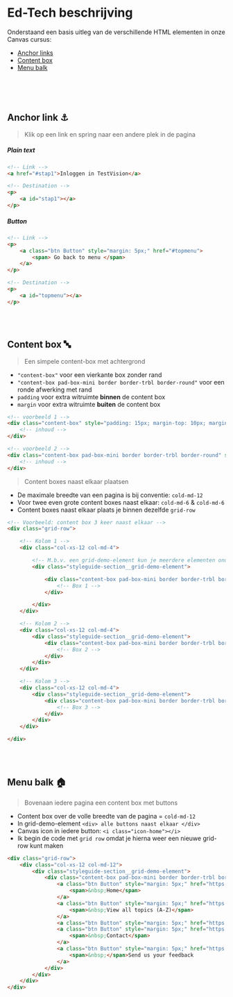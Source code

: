 # Ed-Tech beschrijving
Onderstaand een basis uitleg van de verschillende HTML elementen in onze Canvas cursus:
- [Anchor links](#Anchor-link)
- [Content box](#Content-box-:abc:)
- [Menu balk](#Menu-balk)



<br /><br /><br />

## Anchor link :anchor:
> Klik op een link en spring naar een andere plek in de pagina

##### Plain text
```html
<!-- Link -->
<a href="#stap1">Inloggen in TestVision</a>

<!-- Destination -->
<p>
    <a id="stap1"></a>
</p>
```

##### Button
```html
<!-- Link -->
<p>
    <a class="btn Button" style="margin: 5px;" href="#topmenu">
        <span> Go back to menu </span>
    </a>
</p>

<!-- Destination -->
<p>
    <a id="topmenu"></a>
</p>
```

<br /><br />
## Content box :abc:
> Een simpele content-box met achtergrond
- ```"content-box"``` voor een vierkante box zonder rand
- ```"content-box pad-box-mini border border-trbl border-round"``` voor een ronde afwerking met rand
- ```padding``` voor extra witruimte __binnen__ de content box
- ```margin``` voor extra witruimte __buiten__ de content box

```html
<!-- voorbeeld 1 -->
<div class="content-box" style="padding: 15px; margin-top: 10px; margin-bottom: 20px;">
    <!-- inhoud -->
</div>

<!-- voorbeeld 2 -->
<div class="content-box pad-box-mini border border-trbl border-round" style="background-color: #fafafa;">
    <!-- inhoud -->
</div>
```

> Content boxes naast elkaar plaatsen
- De maximale breedte van een pagina is bij conventie: ```cold-md-12```
- Voor twee even grote content boxes naast elkaar: ```cold-md-6``` & ```cold-md-6```
- Content boxes naast elkaar plaats je binnen dezelfde ```grid-row```
```html
<!-- Voorbeeld: content box 3 keer naast elkaar -->
<div class="grid-row">

    <!-- Kolom 1 -->
    <div class="col-xs-12 col-md-4">

        <!-- M.b.v. een grid-demo-element kun je meerdere elementen onder elkaar plaatsen in de kolom -->
        <div class="styleguide-section__grid-demo-element">

            <div class="content-box pad-box-mini border border-trbl border-round" style="padding: 15px; height: 410px; background-color: #f6f7f8;">
                <!-- Box 1 -->
            </div>

        </div>
    </div>

    <!-- Kolom 2 -->
    <div class="col-xs-12 col-md-4">
        <div class="styleguide-section__grid-demo-element">
            <div class="content-box pad-box-mini border border-trbl border-round" style="padding: 15px; height: 410px; background-color: #f6f7f8;">
                <!-- Box 2 -->
            </div>
        </div>
    </div>

    <!-- Kolom 3 -->
    <div class="col-xs-12 col-md-4">
        <div class="styleguide-section__grid-demo-element">
            <div class="content-box pad-box-mini border border-trbl border-round" style="padding: 15px; height: 410px; background-color: #f6f7f8;">
                <!-- Box 3 -->
            </div>
        </div>
    </div>

</div>        
```

<br /><br />
## Menu balk :house:
> Bovenaan iedere pagina een content box met buttons
- Content box over de volle breedte van de pagina = ```cold-md-12```
- In grid-demo-element ```<div> alle buttons naast elkaar </div>```
- Canvas icon in iedere button: ```<i class="icon-home"></i>```
- Ik begin de code met ```grid row``` omdat je hierna weer een nieuwe grid-row kunt maken
```html
<div class="grid-row">
    <div class="col-xs-12 col-md-12">
        <div class="styleguide-section__grid-demo-element">
            <div class="content-box pad-box-mini border border-trbl border-round" style="background-color: #fafafa; text-align: center;">
                <a class="btn Button" style="margin: 5px;" href="https://canvas.uva.nl/courses/8175"><i class="icon-home"></i>
                    <span>&nbsp;Home</span>
                </a>
                <a class="btn Button" style="margin: 5px;" href="https://canvas.uva.nl/courses/8175/pages/a-z" data-api-endpoint="https://canvas.uva.nl/api/v1/courses/8175/pages/a-z" data-api-returntype="Page"><i class="icon-copy-course"></i>
                    <span>&nbsp;View all topics (A-Z)</span>
                </a>
                <a class="btn Button" style="margin: 5px;" href="https://canvas.uva.nl/enroll/N3HMY8" data-api-returntype="Page">&nbsp;<i class="icon-discussion-new">&nbsp;</i>Enroll in this course</a>
                <a class="btn Button" style="margin: 5px;" href="https://canvas.uva.nl/courses/8175/pages/contact" data-api-returntype="Page" data-api-endpoint="https://canvas.uva.nl/api/v1/courses/8175/pages/contact"><i class="icon-group"></i>
                    <span>&nbsp;Contact</span>
                </a>
                <a class="btn Button" style="margin: 5px;" href="https://uvasocialsciences.eu.qualtrics.com/jfe/form/SV_6LN3bIFUlzyJ95k" target="_blank" rel="noopener" data-api-returntype="Page"><i class="icon-compose"></i>
                    <span>&nbsp;</span>Send us your feedback
                </a>
            </div>
        </div>
    </div>
</div>
```
